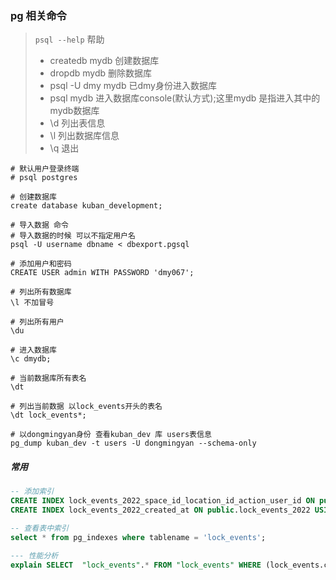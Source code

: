 ### pg 相关命令
> `psql --help` 帮助
> * createdb mydb 创建数据库
> * dropdb mydb 删除数据库
> * psql -U dmy mydb 已dmy身份进入数据库
> * psql mydb 进入数据库console(默认方式);这里mydb 是指进入其中的mydb数据库
> * \d 列出表信息
> * \l 列出数据库信息
> * \q 退出

```
# 默认用户登录终端
# psql postgres 

# 创建数据库
create database kuban_development;

# 导入数据 命令
# 导入数据的时候 可以不指定用户名
psql -U username dbname < dbexport.pgsql

# 添加用户和密码 
CREATE USER admin WITH PASSWORD 'dmy067';

# 列出所有数据库
\l 不加冒号

# 列出所有用户
\du

# 进入数据库
\c dmydb;

# 当前数据库所有表名
\dt 

# 列出当前数据 以lock_events开头的表名
\dt lock_events*;

# 以dongmingyan身份 查看kuban_dev 库 users表信息
pg_dump kuban_dev -t users -U dongmingyan --schema-only
```

##### 常用
```sql
-- 添加索引
CREATE INDEX lock_events_2022_space_id_location_id_action_user_id ON public.lock_events_2022 USING btree (space_id, location_id, action, user_id);
CREATE INDEX lock_events_2022_created_at ON public.lock_events_2022 USING btree (created_at);

-- 查看表中索引
select * from pg_indexes where tablename = 'lock_events';

--- 性能分析
explain SELECT  "lock_events".* FROM "lock_events" WHERE (lock_events.created_at >= '2022-01-01') AND "lock_events"."space_id" = 50495 AND "lock_events"."action" IN (0, 1) AND "lock_events"."location_id" = 72712 AND "lock_events"."user_id" = 2759906 AND (lock_events.created_at >= '2022-01-01 00:00:00') ORDER BY space_id,location_id,action,lock_events.created_at desc LIMIT 10 OFFSET 0;
```


